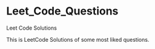 # Leet_Code_Questions
 Leet Code Solutions

This is LeetCode Solutions of some most liked questions.